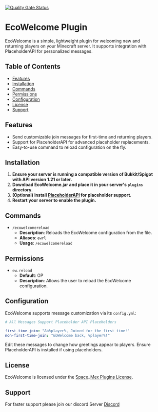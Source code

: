 [![Quality Gate Status](https://sonarcloud.io/api/project_badges/measure?project=spacemex_EcoWelcome&metric=alert_status)](https://sonarcloud.io/summary/new_code?id=spacemex_EcoWelcome)
# EcoWelcome Plugin

EcoWelcome is a simple, lightweight plugin for welcoming new and returning players on your Minecraft server. It supports integration with PlaceholderAPI for personalized messages.

## Table of Contents

- [Features](#features)
- [Installation](#installation)
- [Commands](#commands)
- [Permissions](#permissions)
- [Configuration](#configuration)
- [License](#license)
- [Support](#Support)

## Features

- Send customizable join messages for first-time and returning players.
- Support for PlaceholderAPI for advanced placeholder replacements.
- Easy-to-use command to reload configuration on the fly.

## Installation

1. **Ensure your server is running a compatible version of Bukkit/Spigot with API version 1.21 or later.**
2. **Download EcoWelcome.jar and place it in your server's `plugins` directory.**
3. **(Optional) Install [PlaceholderAPI](https://www.spigotmc.org/resources/placeholderapi.6245/) for placeholder support.**
4. **Restart your server to enable the plugin.**

## Commands

- `/ecowelcomereload`
    - **Description**: Reloads the EcoWelcome configuration from the file.
    - **Aliases**: `ewrl`
    - **Usage**: `/ecowelcomereload`

## Permissions

- `ew.reload`
    - **Default**: OP
    - **Description**: Allows the user to reload the EcoWelcome configuration.

## Configuration

EcoWelcome supports message customization via its `config.yml`:

```yaml
# All Messages Support Placeholder API Placeholders

first-time-join: "&b%player%, Joined for the first time!"
non-first-time-join: "&bWelcome back, %player%!"
```

Edit these messages to change how greetings appear to players. Ensure PlaceholderAPI is installed if using placeholders.

## License

EcoWelcome is licensed under the [Space_Mex Plugins License](LICENSE.md).

## Support

For faster support please join our discord Server [Discord](https://discord.gg/4CpNvfZBZN)
